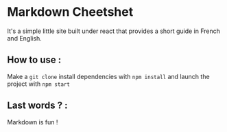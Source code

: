 # Markdown Cheetshet 

It's a simple little site built under react that provides a short guide in French and English.

## How to use  : 


 Make a ```git clone```
install dependencies with ```npm install``` 
and launch the project with ```npm start```

## Last words ? : 


Markdown is fun ! 
